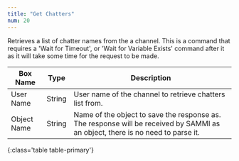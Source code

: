 ```yaml
---
title: "Get Chatters"
num: 20
---
```


Retrieves a list of chatter names from the a channel. This is a command that requires a 'Wait for Timeout', or 'Wait for Variable Exists' command after it as it will take some time for the request to be made.

| Box Name | Type | Description | 
|-------|--------|--------
|User Name|String|User name of the channel to retrieve chatters list from.
|Object Name|String|Name of the object to save the response as. The response will be received by SAMMI as an object, there is no need to parse it.
{:class='table table-primary'}
